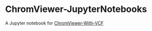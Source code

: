 # ChromViewer-JupyterNotebooks
A Jupyter notebook for [ChromViewer-With-VCF](https://github.com/danvelkov/Chromviewer-With-Vcf)

